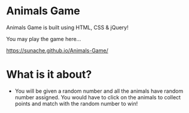 # Animals Game 

Animals Game is built using HTML, CSS & jQuery! 

You may play the game here...

https://sunache.github.io/Animals-Game/


# What is it about?
  - You will be given a random number and all the animals have random number assigned. You would have to click on the animals to collect points and match with the random number to win! 
